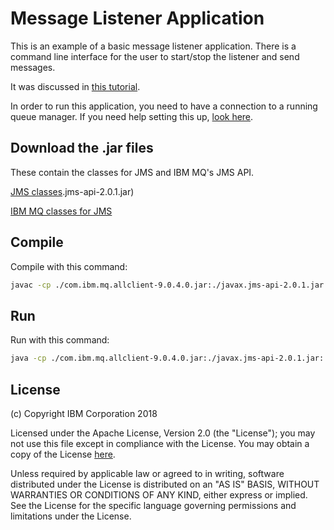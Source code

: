 # Message Listener Application

This is an example of a basic message listener application. There is a command line interface for the user to start/stop the listener and send messages.

It was discussed in [this tutorial](https://developer.ibm.com/messaging/learn-mq/mq-tutorials/slow-lost-messages-high-cpu-improve-your-mq-app/).

In order to run this application, you need to have a connection to a running queue manager. If you need help setting this up, [look here](https://developer.ibm.com/messaging/learn-mq/mq-tutorials/mq-connect-to-queue-manager/).

## Download the .jar files

These contain the classes for JMS and IBM MQ's JMS API.

[JMS classes](http://search.maven.org/maven2/javax/jms/javax.jms-api/2.0.1/javax).jms-api-2.0.1.jar)

[IBM MQ classes for JMS](http://search.maven.org/maven2/com/ibm/mq/com.ibm.mq.allclient/9.0.4.0/com.ibm.mq.allclient-9.0.4.0.jar)

## Compile

Compile with this command:

```bash
javac -cp ./com.ibm.mq.allclient-9.0.4.0.jar:./javax.jms-api-2.0.1.jar com/ibm/mq/samples/jms/*.java
```

## Run

Run with this command:

```bash
java -cp ./com.ibm.mq.allclient-9.0.4.0.jar:./javax.jms-api-2.0.1.jar:. com.ibm.mq.samples.jms.MyFirstMessageListenerApplication
```

## License

(c) Copyright IBM Corporation 2018

Licensed under the Apache License, Version 2.0 (the "License");
you may not use this file except in compliance with the License.
You may obtain a copy of the License [here](http://www.apache.org/licenses/LICENSE-2.0).

Unless required by applicable law or agreed to in writing, software
distributed under the License is distributed on an "AS IS" BASIS,
WITHOUT WARRANTIES OR CONDITIONS OF ANY KIND, either express or implied.
See the License for the specific language governing permissions and
limitations under the License.
